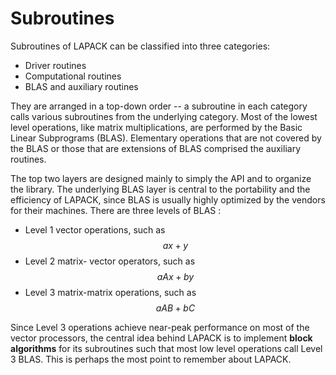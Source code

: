 # Subroutines

Subroutines of LAPACK can be classified into three categories:

* Driver routines
* Computational routines
* BLAS and auxiliary routines

They are arranged in a top-down order -- a subroutine in each category calls various subroutines from the underlying category. Most of the lowest level operations, like matrix multiplications, are performed by the Basic Linear Subprograms \(BLAS\). Elementary operations that are not covered by the BLAS or those that are extensions of BLAS comprised the auxiliary routines.

The top two layers are designed mainly to simply the API and to organize the library. The underlying BLAS layer is central to the portability and the efficiency of LAPACK, since BLAS is usually highly optimized by the vendors for their machines. There are three levels of BLAS :

* Level 1 vector operations, such as $$ax+y$$
* Level 2 matrix- vector operators, such as $$aAx + by$$ 
* Level 3 matrix-matrix operations, such as $$aAB +bC$$ 

Since Level 3 operations achieve near-peak performance on most of the vector processors, the central idea behind LAPACK is to implement **block algorithms** for its subroutines such that most low level operations call Level 3 BLAS. This is perhaps the most point to remember about LAPACK.

